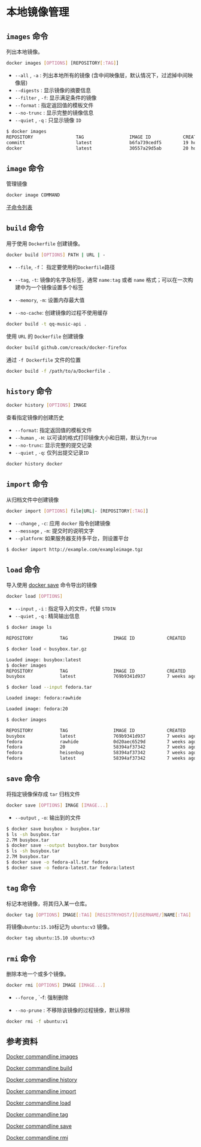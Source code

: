 # 本地镜像管理

## `images` 命令

列出本地镜像。

```sh
docker images [OPTIONS] [REPOSITORY[:TAG]]
```

-   `--all` , `-a` : 列出本地所有的镜像 (含中间映像层，默认情况下，过滤掉中间映像层)
-   `--digests` : 显示镜像的摘要信息
-   `--filter` , `-f`: 显示满足条件的镜像
-   `--format` : 指定返回值的模板文件
-   `--no-trunc` : 显示完整的镜像信息
-   `--quiet` , `-q` : 只显示镜像 `ID`

```sh
$ docker images
REPOSITORY                TAG                 IMAGE ID            CREATED             SIZE
committ                   latest              b6fa739cedf5        19 hours ago        1.089 GB
docker                    latest              30557a29d5ab        20 hours ago        1.089 GB
```

## `image` 命令

管理镜像

```sh
docker image COMMAND
```

[子命令列表](https://docs.docker.com/engine/reference/commandline/image/)

## `build` 命令

用于使用 `Dockerfile` 创建镜像。

```sh
docker build [OPTIONS] PATH | URL | -
```

-   `--file`, `-f`： 指定要使用的`Dockerfile`路径

-   `--tag`, `-t`: 镜像的名字及标签，通常 `name:tag` 或者 `name` 格式；可以在一次构建中为一个镜像设置多个标签
-   `--memory`, `-m`: 设置内存最大值
-   `--no-cache`: 创建镜像的过程不使用缓存

```sh
docker build -t qq-music-api .
```

使用 `URL` 的 `Dockerfile` 创建镜像

```sh
docker build github.com/creack/docker-firefox
```

通过 `-f Dockerfile` 文件的位置

```sh
docker build -f /path/to/a/Dockerfile .
```

## `history` 命令

```sh
docker history [OPTIONS] IMAGE
```

查看指定镜像的创建历史

- `--format`: 指定返回值的模板文件
- `--human` , `-H`: 以可读的格式打印镜像大小和日期，默认为`true`
- `--no-trunc`: 显示完整的提交记录
- `--quiet` , `-q`: 仅列出提交记录`ID`

```sh
docker history docker
```

## `import` 命令

从归档文件中创建镜像

```sh
docker import [OPTIONS] file|URL|- [REPOSITORY[:TAG]]
```

- `--change` , `-c`: 应用 `docker` 指令创建镜像
- `--message` , `-m`: 提交时的说明文字
- `--platform`: 如果服务器支持多平台，则设置平台

```sh
$ docker import http://example.com/exampleimage.tgz
```

## `load` 命令

导入使用 [docker save](#save-命令) 命令导出的镜像

```sh
docker load [OPTIONS]
```

- `--input` , `-i` : 指定导入的文件，代替 `STDIN`
- `--quiet` , `-q` : 精简输出信息

```sh
$ docker image ls

REPOSITORY          TAG                 IMAGE ID            CREATED             SIZE

$ docker load < busybox.tar.gz

Loaded image: busybox:latest
$ docker images
REPOSITORY          TAG                 IMAGE ID            CREATED             SIZE
busybox             latest              769b9341d937        7 weeks ago         2.489 MB

$ docker load --input fedora.tar

Loaded image: fedora:rawhide

Loaded image: fedora:20

$ docker images

REPOSITORY          TAG                 IMAGE ID            CREATED             SIZE
busybox             latest              769b9341d937        7 weeks ago         2.489 MB
fedora              rawhide             0d20aec6529d        7 weeks ago         387 MB
fedora              20                  58394af37342        7 weeks ago         385.5 MB
fedora              heisenbug           58394af37342        7 weeks ago         385.5 MB
fedora              latest              58394af37342        7 weeks ago         385.5 MB
```

## `save` 命令

将指定镜像保存成 `tar` 归档文件

```sh
docker save [OPTIONS] IMAGE [IMAGE...]
```

- `--output` , `-o`: 输出到的文件

```sh
$ docker save busybox > busybox.tar
$ ls -sh busybox.tar
2.7M busybox.tar
$ docker save --output busybox.tar busybox
$ ls -sh busybox.tar
2.7M busybox.tar
$ docker save -o fedora-all.tar fedora
$ docker save -o fedora-latest.tar fedora:latest
```



## `tag` 命令

标记本地镜像，将其归入某一仓库。

```sh
docker tag [OPTIONS] IMAGE[:TAG] [REGISTRYHOST/][USERNAME/]NAME[:TAG]
```

将镜像`ubuntu:15.10`标记为 `ubuntu:v3` 镜像。

```sh
docker tag ubuntu:15.10 ubuntu:v3
```

## `rmi` 命令

删除本地一个或多个镜像。

```sh
docker rmi [OPTIONS] IMAGE [IMAGE...]
```

- `--force` , `-f: 强制删除

- `--no-prune` : 不移除该镜像的过程镜像，默认移除

```sh
docker rmi -f ubuntu:v1
```

## 参考资料

[Docker commandline images](https://docs.docker.com/engine/reference/commandline/images/)

[Docker commandline build](https://docs.docker.com/engine/reference/commandline/build/)

[Docker commandline history](https://docs.docker.com/engine/reference/commandline/history/)

[Docker commandline import](https://docs.docker.com/engine/reference/commandline/import/)

[Docker commandline load](https://docs.docker.com/engine/reference/commandline/load/)

[Docker commandline tag](https://docs.docker.com/engine/reference/commandline/tag/)

[Docker commandline save](https://docs.docker.com/engine/reference/commandline/save/)

[Docker commandline rmi](https://docs.docker.com/engine/reference/commandline/rmi/)

